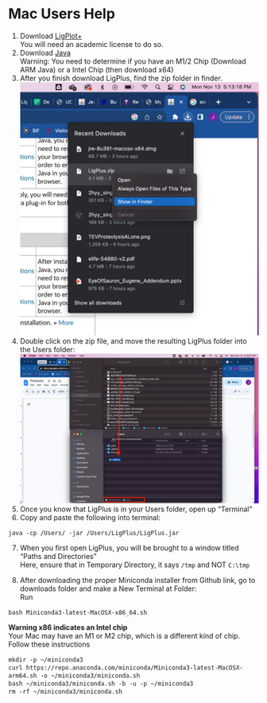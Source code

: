 # Mac Users Help
1. Download [LigPlot+](https://www.ebi.ac.uk/thornton-srv/software/LigPlus/)  \
You will need an academic license to do so.
2. Download [Java](https://www.java.com/en/download/manual.jsp) \
	Warning: You need to determine if you have an M1/2 Chip (Download ARM Java) or a Intel Chip (then download x64)
3. After you finish download LigPlus, find the zip folder in finder.
![Picture of Save Screen](https://github.com/tkella47/BioChem_DiffDock/blob/main/LigPlot_macUsers/screenshot_1.png?raw=true)
4. Double click on the zip file, and move the resulting LigPlus folder into the Users folder:
![Picture of Save Screen](https://github.com/tkella47/BioChem_DiffDock/blob/main/LigPlot_macUsers/upscaled_screenshot_2.png?raw=true)
5. Once you know that LigPlus is in your Users folder, open up “Terminal” 
6. Copy and paste the following into terminal:
 ```
 java -cp /Users/ -jar /Users/LigPlus/LigPlus.jar
 ```
7.  When you first open LigPlus, you will be brought to a window titled “Paths and Directories” \
Here, ensure that in Temporary Directory, it says <code>/tmp</code> and NOT <code>C:\tmp</code>

8. After downloading the proper Miniconda installer from Github link, go to downloads folder and make a New Terminal at Folder: \
Run 
```
bash Miniconda3-latest-MacOSX-x86_64.sh
```
**Warning x86 indicates an Intel chip** \
Your Mac may have an M1 or M2 chip, which is a different kind of chip.\
Follow these instructions
```
mkdir -p ~/miniconda3
curl https://repo.anaconda.com/miniconda/Miniconda3-latest-MacOSX-arm64.sh -o ~/miniconda3/miniconda.sh
bash ~/miniconda3/miniconda.sh -b -u -p ~/miniconda3
rm -rf ~/miniconda3/miniconda.sh
```
